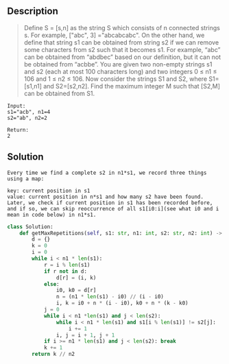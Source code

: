 ## Description
>Define S = [s,n] as the string S which consists of n connected strings s. For example, ["abc", 3] ="abcabcabc".
On the other hand, we define that string s1 can be obtained from string s2 if we can remove some characters from s2 such that it becomes s1. For example, “abc” can be obtained from “abdbec” based on our definition, but it can not be obtained from “acbbe”.
You are given two non-empty strings s1 and s2 (each at most 100 characters long) and two integers 0 ≤ n1 ≤ 106 and 1 ≤ n2 ≤ 106. Now consider the strings S1 and S2, where S1=[s1,n1] and S2=[s2,n2]. Find the maximum integer M such that [S2,M] can be obtained from S1.

```
Input:
s1="acb", n1=4
s2="ab", n2=2

Return:
2
```

## Solution
```
Every time we find a complete s2 in n1*s1, we record three things using a map:

key: current position in s1
value: current position in n*s1 and how many s2 have been found.
Later, we check if current position in s1 has been recorded before, and if so, we can skip reoccurrence of all s1[i0:i](see what i0 and i mean in code below) in n1*s1.
```
```python
class Solution:
    def getMaxRepetitions(self, s1: str, n1: int, s2: str, n2: int) -> int:
        d = {}
        k = 0
        i = 0
        while i < n1 * len(s1):
            r = i % len(s1)
            if r not in d:
                d[r] = (i, k)
            else:
                i0, k0 = d[r]
                n = (n1 * len(s1) - i0) // (i - i0)
                i, k = i0 + n * (i - i0), k0 + n * (k - k0)
            j = 0
            while i < n1 *len(s1) and j < len(s2):
                while i < n1 * len(s1) and s1[i % len(s1)] != s2[j]: 
                    i += 1
                i, j = i + 1, j + 1
            if i >= n1 * len(s1) and j < len(s2): break
            k += 1
        return k // n2
```
